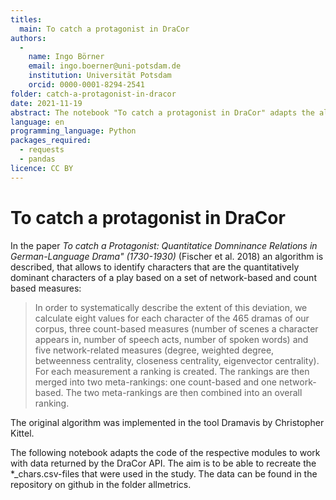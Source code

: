 ```yaml
---
titles:
  main: To catch a protagonist in DraCor
authors:
  -
    name: Ingo Börner
    email: ingo.boerner@uni-potsdam.de
    institution: Universität Potsdam
    orcid: 0000-0001-8294-2541
folder: catch-a-protagonist-in-dracor
date: 2021-11-19
abstract: The notebook "To catch a protagonist in DraCor" adapts the algorithm to identify quantitatively dominant characters presented in the paper "To catch a protagonist" by Fischer et al. for the DraCor API.
language: en
programming_language: Python
packages_required:
  - requests
  - pandas
licence: CC BY
---
```


# To catch a protagonist in DraCor

In the paper *To catch a Protagonist: Quantitatice Domninance Relations in German-Language Drama" (1730-1930)* (Fischer et al. 2018) an algorithm is described, that allows to identify characters that are the quantitatively dominant characters of a play based on a set of network-based and count based measures:

> In order to systematically describe the extent of this deviation, we calculate eight values for each character of the 465 dramas of our corpus, three count-based measures (number of scenes a character appears in, number of speech acts, number of spoken words) and five network-related measures (degree, weighted degree, betweenness centrality, closeness centrality, eigenvector centrality). For each measurement a ranking is created. The rankings are then merged into two meta-rankings: one count-based and one network-based. The two meta-rankings are then combined into an overall ranking.

The original algorithm was implemented in the tool Dramavis by Christopher Kittel. 

The following notebook adapts the code of the respective modules to work with data returned by the DraCor API. The aim is to be able to recreate the *_chars.csv-files that were used in the study. The data can be found in the repository on github in the folder allmetrics.
